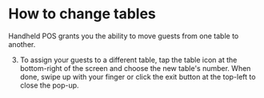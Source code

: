 # How to change tables 

Handheld POS grants you the ability to move guests from one table to another.

3. To assign your guests to a different table, tap the table icon at the bottom-right of the screen and choose the new table's number. When done, swipe up with your finger or click the exit button at the top-left to close the pop-up.